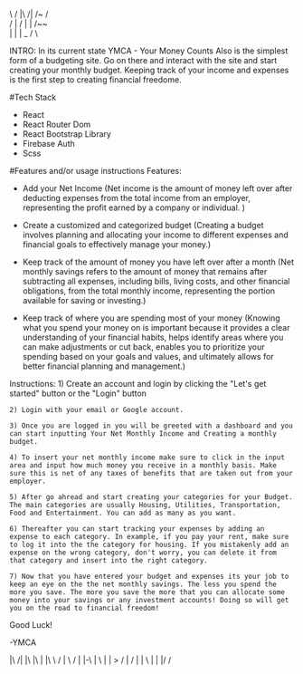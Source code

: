 \  / |\  /|  /~    /\
 \/  | \/ | |     /~~\
 |   |    |  \_  /    \

INTRO:
In its current state YMCA - Your Money Counts Also is the simplest form of a budgeting site. Go on there and interact with the site and start creating your monthly budget. Keeping track of your income and expenses is the first step to creating financial freedome.

#Tech Stack
- React
- React Router Dom
- React Bootstrap Library
- Firebase Auth
- Scss

#Features and/or usage instructions
Features: 
- Add your Net Income (Net income is the amount of money left over after deducting expenses from the total income from an employer, representing the profit earned by a company or individual. )

- Create a customized and categorized budget  (Creating a budget involves planning and allocating your income to different expenses and financial goals to effectively manage your money.)

- Keep track of the amount of money you have left over after a month (Net monthly savings refers to the amount of money that remains after subtracting all expenses, including bills, living costs, and other financial obligations, from the total monthly income, representing the portion available for saving or investing.)

- Keep track of where you are spending most of your money (Knowing what you spend your money on is important because it provides a clear understanding of your financial habits, helps identify areas where you can make adjustments or cut back, enables you to prioritize your spending based on your goals and values, and ultimately allows for better financial planning and management.)

Instructions:
    1) Create an account and login by clicking the "Let's get started" button or the "Login" button

    2) Login with your email or Google account.

    3) Once you are logged in you will be greeted with a dashboard and you can start inputting Your Net Monthly Income and Creating a monthly budget.

    4) To insert your net monthly income make sure to click in the input area and input how much money you receive in a monthly basis. Make sure this is net of any taxes of benefits that are taken out from your employer.

    5) After go ahread and start creating your categories for your Budget. The main categories are usually Housing, Utilities, Transportation, Food and Entertainment. You can add as many as you want.

    6) Thereafter you can start tracking your expenses by adding an expense to each category. In example, if you pay your rent, make sure to log it into the the category for housing. If you mistakenly add an expense on the wrong category, don't worry, you can delete it from that category and insert into the right category. 

    7) Now that you have entered your budget and expenses its your job to keep an eye on the the net monthly savings. The less you spend the more you save. The more you save the more that you can allocate some money into your savings or any investment accounts! Doing so will get you on the road to financial freedom!




Good Luck!

-YMCA

|\    /| |\   |\  | |\  \  /
| \  / | |-\  | \ | | >  \/
|  \/  | |  \ |  \| |/   /
